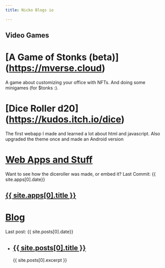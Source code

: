 ```yaml
---
title: Nicko Blogs io

---
```


## Video Games
# [A Game of Stonks (beta)] (https://mverse.cloud) 
A game about customizing your office with NFTs. And doing some minigames (for $tonks :).
# [Dice Roller d20] (https://kudos.itch.io/dice)
The first webapp I made and learned a lot about html and javascript. Also upgraded the theme once and made an Android version


# [Web Apps and Stuff](https://nickogibson.github.io/apps/)
Want to see how the diceroller was made, or embed it?
Last Commit: {{ site.apps[0].date}} 
<h2><a href="{{ site.apps[0].url }}">{{  site.apps[0].title }}</a></h2>  
  

# [Blog](https://nickogibson.github.io/blog/)
Last post: {{ site.posts[0].date}} 
<ul>
      <li>
      <h2><a href="{{ site.posts[0].url }}">{{  site.posts[0].title }}</a></h2>  
      {{  site.posts[0].excerpt }}
    </li>
</ul>



